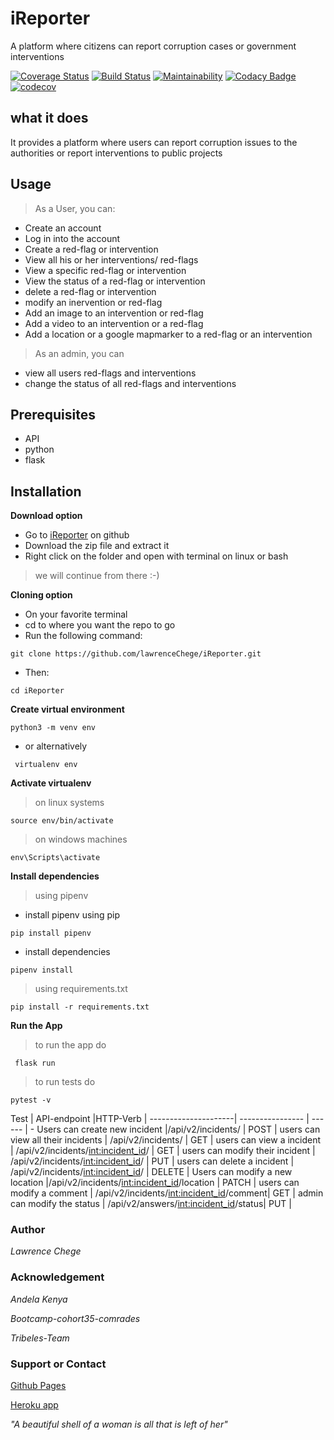 # iReporter
A platform where citizens can report corruption cases or government interventions

[![Coverage Status](https://coveralls.io/repos/github/lawrenceChege/iReporter/badge.svg)](https://coveralls.io/github/lawrenceChege/iReporter)
[![Build Status](https://travis-ci.org/lawrenceChege/iReporter.svg?branch=develop)](https://travis-ci.org/lawrenceChege/iReporter)
[![Maintainability](https://api.codeclimate.com/v1/badges/b99e2ea3d09bbd651354/maintainability)](https://codeclimate.com/github/lawrenceChege/iReporter/maintainability)
[![Codacy Badge](https://api.codacy.com/project/badge/Grade/d0bcde400dc8421aa972e9954b90bb11)](https://app.codacy.com/app/lawrenceChege/iReporter?utm_source=github.com&utm_medium=referral&utm_content=lawrenceChege/iReporter&utm_campaign=Badge_Grade_Dashboard)
[![codecov](https://codecov.io/gh/lawrenceChege/iReporter/branch/challenge-3/graph/badge.svg)](https://codecov.io/gh/lawrenceChege/iReporter)



## what it does

It provides a platform where users can report corruption issues to the authorities or report interventions to public projects

## Usage

> As a User, you can:
* Create an account
* Log in into the account
* Create a red-flag or intervention
* View all his or her interventions/ red-flags
* View a specific red-flag or intervention
* View the status of a red-flag or intervention
* delete a red-flag or intervention
* modify an inervention or red-flag
* Add an image to an intervention or red-flag
* Add a video to an intervention or a red-flag
* Add a location or a google mapmarker to a red-flag or an intervention

> As an admin, you can
* view all users red-flags and interventions
* change the status of all red-flags and interventions


## Prerequisites

* API
* python
* flask

## Installation

**Download option**

* Go to [iReporter](https://github.com/lawrenceChege/iReporter) on github
* Download the zip file and extract it
* Right click on the folder and open with terminal on linux or bash

> we will continue from there :-)

**Cloning option**

* On your favorite terminal
* cd to where you want the repo to go
* Run the following command:

```git clone https://github.com/lawrenceChege/iReporter.git```

* Then:

`cd iReporter`

**Create virtual environment**

``` python3 -m venv env  ```
* or alternatively

` virtualenv env`

**Activate virtualenv**
> on linux systems

` source env/bin/activate `
> on windows machines

` env\Scripts\activate `

**Install dependencies**
> using pipenv 
* install pipenv using pip

` pip install pipenv `

* install dependencies

` pipenv install `

> using requirements.txt

` pip install -r requirements.txt `

**Run the App**
> to run the app do 

` flask run`
> to run tests do 

`pytest -v `


Test | API-endpoint |HTTP-Verb | 
---------------------| ---------------- | ------ | -
Users can create new incident |/api/v2/incidents/ | POST | 
users can view all their incidents | /api/v2/incidents/ | GET |
users can view a incident | /api/v2/incidents/<int:incident_id>/ | GET |
users can modify their incident | /api/v2/incidents/<int:incident_id>/ | PUT |
users can delete a incident | /api/v2/incidents/<int:incident_id>/ | DELETE |
Users can modify a new location |/api/v2/incidents/<int:incident_id>/location | PATCH |
users can modify a comment | /api/v2/incidents/<int:incident_id>/comment| GET |
admin can modify the status | /api/v2/answers/<int:incident_id>/status| PUT |


### Author

*Lawrence Chege*

### Acknowledgement

*Andela Kenya*

*Bootcamp-cohort35-comrades*

*Tribeles-Team*

### Support or Contact

[Github Pages](https://lawrencechege.github.io/iReporter/)

[Heroku app](https://ireporti.herokuapp.com/)

*"A beautiful shell of a woman is all that is left of her"*
